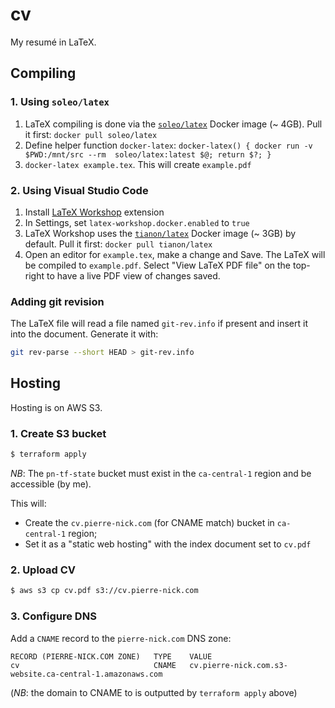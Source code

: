 # cv

My resumé in LaTeX.

## Compiling

### 1. Using `soleo/latex`

1. LaTeX compiling is done via the [`soleo/latex`](https://github.com/soleo/docker-latex) Docker image (~ 4GB). Pull it first: `docker pull soleo/latex`
2. Define helper function `docker-latex`: `docker-latex() { docker run -v $PWD:/mnt/src --rm  soleo/latex:latest ​$@; return $?; }`
3. `docker-latex example.tex`. This will create `example.pdf`

### 2. Using Visual Studio Code

1. Install [LaTeX Workshop](https://marketplace.visualstudio.com/items?itemName=James-Yu.latex-workshop) extension
2. In Settings, set `latex-workshop.docker.enabled` to `true`
3. LaTeX Workshop uses the [`tianon/latex`](https://github.com/tianon/dockerfiles/blob/master/latex/Dockerfile) Docker image (~ 3GB) by default. Pull it first: `docker pull tianon/latex`
4. Open an editor for `example.tex`, make a change and Save. The LaTeX will be compiled to `example.pdf`. Select "View LaTeX PDF file" on the top-right to have a live PDF view of changes saved.

### Adding git revision

The LaTeX file will read a file named `git-rev.info` if present and insert it into the document. Generate it with:

```bash
git rev-parse --short HEAD > git-rev.info
```



## Hosting

Hosting is on AWS S3.

### 1. Create S3 bucket

```bash
$ terraform apply
```

*NB*: The `pn-tf-state` bucket must exist in the `ca-central-1` region and be accessible (by me).

This will:

* Create the `cv.pierre-nick.com` (for CNAME match) bucket in `ca-central-1` region;
* Set it as a "static web hosting" with the index document set to `cv.pdf`

### 2. Upload CV

```bash
$ aws s3 cp cv.pdf s3://cv.pierre-nick.com
```

### 3. Configure DNS

Add a `CNAME` record to the `pierre-nick.com` DNS zone:

```
RECORD (PIERRE-NICK.COM ZONE)	TYPE	VALUE
cv                              CNAME   cv.pierre-nick.com.s3-website.ca-central-1.amazonaws.com
```

 (*NB*: the domain to CNAME to is outputted by `terraform apply` above)